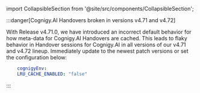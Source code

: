 import CollapsibleSection from '@site/src/components/CollapsibleSection';

:::danger[Cognigy.AI Handovers broken in versions v4.71 and v4.72]

  With Release v4.71.0, we have introduced an incorrect default behavior for how meta-data for Cognigy.AI Handovers are cached. This leads to flaky behavior in Handover sessions for Cognigy.AI in all versions of our v4.71 and v4.72 lineup. Immediately update to the newest patch versions or set the configuration below:
  ```yaml
      cognigyEnv:
      LRU_CACHE_ENABLED: "false"
  ```

:::


